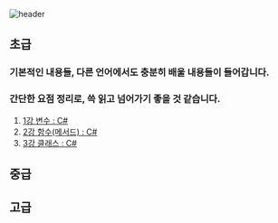 ![header](https://capsule-render.vercel.app/api?type=wave&color=auto&height=300&section=header&text=UNITY%20&fontSize=90)
## 초급
### 기본적인 내용들, 다른 언어에서도 충분히 배울 내용들이 들어갑니다.
### 간단한 요점 정리로, 쓱 읽고 넘어가기 좋을 것 같습니다.
1. [1강 변수 : C#](./1강%20변수/Variable.md)
2. [2강 함수(메서드) : C#](./2강%20함수/method.md)
3. [3강 클래스 : C#](./3강%20클래스/class.md)
## 중급


## 고급